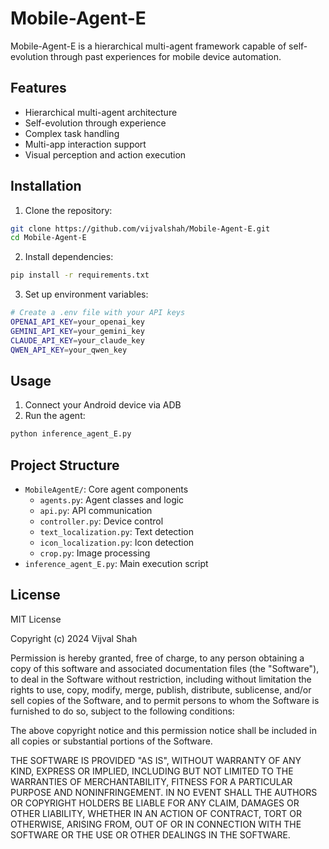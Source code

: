 # Mobile-Agent-E

Mobile-Agent-E is a hierarchical multi-agent framework capable of self-evolution through past experiences for mobile device automation.

## Features

- Hierarchical multi-agent architecture
- Self-evolution through experience
- Complex task handling
- Multi-app interaction support
- Visual perception and action execution

## Installation

1. Clone the repository:
```bash
git clone https://github.com/vijvalshah/Mobile-Agent-E.git
cd Mobile-Agent-E
```

2. Install dependencies:
```bash
pip install -r requirements.txt
```

3. Set up environment variables:
```bash
# Create a .env file with your API keys
OPENAI_API_KEY=your_openai_key
GEMINI_API_KEY=your_gemini_key
CLAUDE_API_KEY=your_claude_key
QWEN_API_KEY=your_qwen_key
```

## Usage

1. Connect your Android device via ADB
2. Run the agent:
```bash
python inference_agent_E.py
```

## Project Structure

- `MobileAgentE/`: Core agent components
  - `agents.py`: Agent classes and logic
  - `api.py`: API communication
  - `controller.py`: Device control
  - `text_localization.py`: Text detection
  - `icon_localization.py`: Icon detection
  - `crop.py`: Image processing
- `inference_agent_E.py`: Main execution script

## License

MIT License

Copyright (c) 2024 Vijval Shah

Permission is hereby granted, free of charge, to any person obtaining a copy
of this software and associated documentation files (the "Software"), to deal
in the Software without restriction, including without limitation the rights
to use, copy, modify, merge, publish, distribute, sublicense, and/or sell
copies of the Software, and to permit persons to whom the Software is
furnished to do so, subject to the following conditions:

The above copyright notice and this permission notice shall be included in all
copies or substantial portions of the Software.

THE SOFTWARE IS PROVIDED "AS IS", WITHOUT WARRANTY OF ANY KIND, EXPRESS OR
IMPLIED, INCLUDING BUT NOT LIMITED TO THE WARRANTIES OF MERCHANTABILITY,
FITNESS FOR A PARTICULAR PURPOSE AND NONINFRINGEMENT. IN NO EVENT SHALL THE
AUTHORS OR COPYRIGHT HOLDERS BE LIABLE FOR ANY CLAIM, DAMAGES OR OTHER
LIABILITY, WHETHER IN AN ACTION OF CONTRACT, TORT OR OTHERWISE, ARISING FROM,
OUT OF OR IN CONNECTION WITH THE SOFTWARE OR THE USE OR OTHER DEALINGS IN THE
SOFTWARE.
